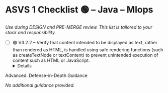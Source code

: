 # ASVS 1 Checklist 🟢 – Java – Mlops

_Use during DESIGN and PRE-MERGE review. This list is tailored to your stack and responsibility._

- [ ] 🟢 V3.2.2 – Verify that content intended to be displayed as text, rather than rendered as HTML, is handled using safe rendering functions (such as createTextNode or textContent) to prevent unintended execution of content such as HTML or JavaScript.
  <details>
<summary>Advanced: Defense-in-Depth Guidance</summary>

_No additional guidance provided._

</details>
